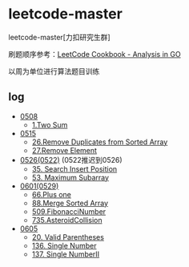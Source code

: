 # leetcode-master
leetcode-master[力扣研究生群]

刷题顺序参考：[LeetCode Cookbook - Analysis in GO](https://books.halfrost.com/leetcode/ChapterTwo/)

以周为单位进行算法题目训练

## log
- [0508](./leetcode/0508)
  - [1.Two Sum](./leetcode/0508/1.两数之和.md)
- [0515](./leetcode/0515)
  - [26.Remove Duplicates from Sorted Array](./leetcode/0515/26.删除重复项.md)
  - [27.Remove Element](./leetcode/0515/27.删除指定项.md)
- [0526(0522)](./leetcode/0526(0522)) (0522推迟到0526)
    - [35. Search Insert Position](leetcode/0526(0522)/35.%20Search%20Insert%20Position.md)
    - [53. Maximum Subarray](leetcode/0526(0522)/53.Maximum%20Subarray.md)
- [0601(0529)](./leetcode/0601(0529))
  - [66.Plus one](leetcode/0601(0529)/66.PlusOne.md)
  - [88.Merge Sorted Array](leetcode/0601(0529)/88.MergeSortedArray.md)
  - [509.FibonacciNumber](leetcode/0601(0529)/509.FibonacciNumber.md)
  - [735.AsteroidCollision](leetcode/0601(0529)/735.AsteroidCollision.md)
- [0605](./leetcode/0605)
  - [20. Valid Parentheses](leetcode/0605/20.ValidParentheses.md)
  - [136. Single Number](leetcode/0605/136.SingleNumber.md)
  - [137. Single NumberII](leetcode/0605/137.SingleNumberII.md)
